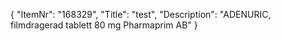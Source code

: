 {
  "ItemNr": "168329",
  "Title": "test",
  "Description": "ADENURIC, filmdragerad tablett 80 mg Pharmaprim AB"
}